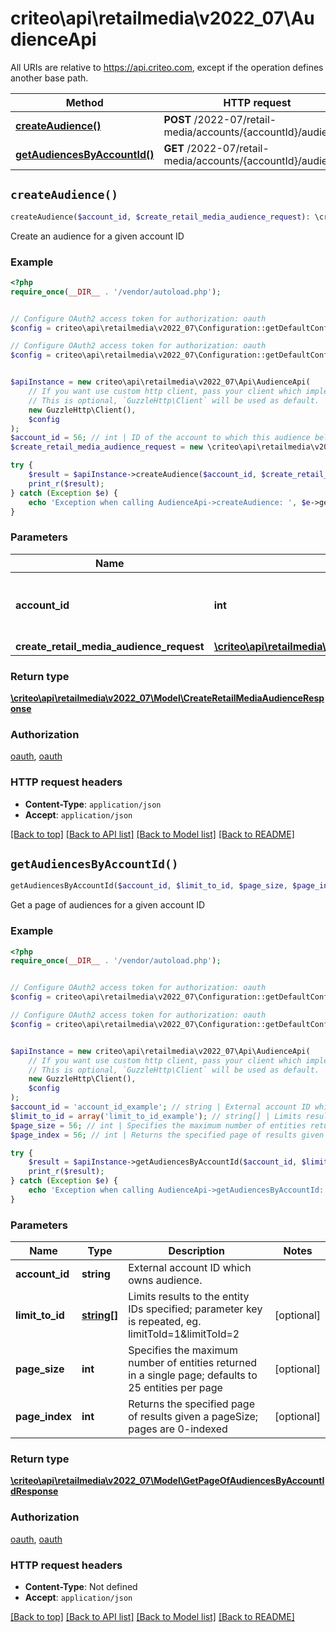 # criteo\api\retailmedia\v2022_07\AudienceApi

All URIs are relative to https://api.criteo.com, except if the operation defines another base path.

| Method | HTTP request | Description |
| ------------- | ------------- | ------------- |
| [**createAudience()**](AudienceApi.md#createAudience) | **POST** /2022-07/retail-media/accounts/{accountId}/audiences |  |
| [**getAudiencesByAccountId()**](AudienceApi.md#getAudiencesByAccountId) | **GET** /2022-07/retail-media/accounts/{accountId}/audiences |  |


## `createAudience()`

```php
createAudience($account_id, $create_retail_media_audience_request): \criteo\api\retailmedia\v2022_07\Model\CreateRetailMediaAudienceResponse
```



Create an audience for a given account ID

### Example

```php
<?php
require_once(__DIR__ . '/vendor/autoload.php');


// Configure OAuth2 access token for authorization: oauth
$config = criteo\api\retailmedia\v2022_07\Configuration::getDefaultConfiguration()->setAccessToken('YOUR_ACCESS_TOKEN');

// Configure OAuth2 access token for authorization: oauth
$config = criteo\api\retailmedia\v2022_07\Configuration::getDefaultConfiguration()->setAccessToken('YOUR_ACCESS_TOKEN');


$apiInstance = new criteo\api\retailmedia\v2022_07\Api\AudienceApi(
    // If you want use custom http client, pass your client which implements `GuzzleHttp\ClientInterface`.
    // This is optional, `GuzzleHttp\Client` will be used as default.
    new GuzzleHttp\Client(),
    $config
);
$account_id = 56; // int | ID of the account to which this audience belongs.
$create_retail_media_audience_request = new \criteo\api\retailmedia\v2022_07\Model\CreateRetailMediaAudienceRequest(); // \criteo\api\retailmedia\v2022_07\Model\CreateRetailMediaAudienceRequest

try {
    $result = $apiInstance->createAudience($account_id, $create_retail_media_audience_request);
    print_r($result);
} catch (Exception $e) {
    echo 'Exception when calling AudienceApi->createAudience: ', $e->getMessage(), PHP_EOL;
}
```

### Parameters

| Name | Type | Description  | Notes |
| ------------- | ------------- | ------------- | ------------- |
| **account_id** | **int**| ID of the account to which this audience belongs. | |
| **create_retail_media_audience_request** | [**\criteo\api\retailmedia\v2022_07\Model\CreateRetailMediaAudienceRequest**](../Model/CreateRetailMediaAudienceRequest.md)|  | |

### Return type

[**\criteo\api\retailmedia\v2022_07\Model\CreateRetailMediaAudienceResponse**](../Model/CreateRetailMediaAudienceResponse.md)

### Authorization

[oauth](../../README.md#oauth), [oauth](../../README.md#oauth)

### HTTP request headers

- **Content-Type**: `application/json`
- **Accept**: `application/json`

[[Back to top]](#) [[Back to API list]](../../README.md#endpoints)
[[Back to Model list]](../../README.md#models)
[[Back to README]](../../README.md)

## `getAudiencesByAccountId()`

```php
getAudiencesByAccountId($account_id, $limit_to_id, $page_size, $page_index): \criteo\api\retailmedia\v2022_07\Model\GetPageOfAudiencesByAccountIdResponse
```



Get a page of audiences for a given account ID

### Example

```php
<?php
require_once(__DIR__ . '/vendor/autoload.php');


// Configure OAuth2 access token for authorization: oauth
$config = criteo\api\retailmedia\v2022_07\Configuration::getDefaultConfiguration()->setAccessToken('YOUR_ACCESS_TOKEN');

// Configure OAuth2 access token for authorization: oauth
$config = criteo\api\retailmedia\v2022_07\Configuration::getDefaultConfiguration()->setAccessToken('YOUR_ACCESS_TOKEN');


$apiInstance = new criteo\api\retailmedia\v2022_07\Api\AudienceApi(
    // If you want use custom http client, pass your client which implements `GuzzleHttp\ClientInterface`.
    // This is optional, `GuzzleHttp\Client` will be used as default.
    new GuzzleHttp\Client(),
    $config
);
$account_id = 'account_id_example'; // string | External account ID which owns audience.
$limit_to_id = array('limit_to_id_example'); // string[] | Limits results to the entity IDs specified; parameter key is repeated, eg. limitToId=1&limitToId=2
$page_size = 56; // int | Specifies the maximum number of entities returned in a single page; defaults to 25 entities per page
$page_index = 56; // int | Returns the specified page of results given a pageSize; pages are 0-indexed

try {
    $result = $apiInstance->getAudiencesByAccountId($account_id, $limit_to_id, $page_size, $page_index);
    print_r($result);
} catch (Exception $e) {
    echo 'Exception when calling AudienceApi->getAudiencesByAccountId: ', $e->getMessage(), PHP_EOL;
}
```

### Parameters

| Name | Type | Description  | Notes |
| ------------- | ------------- | ------------- | ------------- |
| **account_id** | **string**| External account ID which owns audience. | |
| **limit_to_id** | [**string[]**](../Model/string.md)| Limits results to the entity IDs specified; parameter key is repeated, eg. limitToId&#x3D;1&amp;limitToId&#x3D;2 | [optional] |
| **page_size** | **int**| Specifies the maximum number of entities returned in a single page; defaults to 25 entities per page | [optional] |
| **page_index** | **int**| Returns the specified page of results given a pageSize; pages are 0-indexed | [optional] |

### Return type

[**\criteo\api\retailmedia\v2022_07\Model\GetPageOfAudiencesByAccountIdResponse**](../Model/GetPageOfAudiencesByAccountIdResponse.md)

### Authorization

[oauth](../../README.md#oauth), [oauth](../../README.md#oauth)

### HTTP request headers

- **Content-Type**: Not defined
- **Accept**: `application/json`

[[Back to top]](#) [[Back to API list]](../../README.md#endpoints)
[[Back to Model list]](../../README.md#models)
[[Back to README]](../../README.md)
